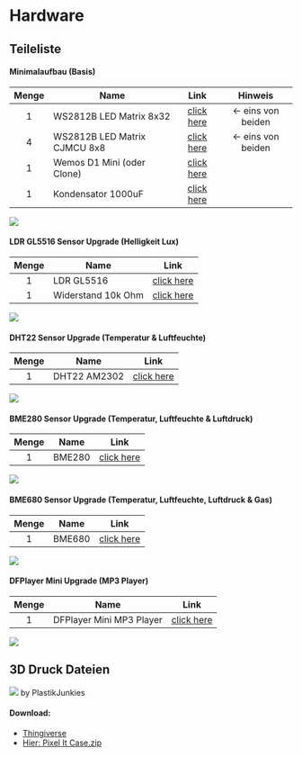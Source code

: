 # Hardware

## Teileliste

#### Minimalaufbau (Basis)

| **Menge** | **Name**                     |               **Link**                |    **Hinweis**     |
| :-------: | ---------------------------- | :-----------------------------------: | :----------------: |
|     1     | WS2812B LED Matrix 8x32      | [click here](https://amzn.to/3tEpc4u) | <- eins von beiden |
|     4     | WS2812B LED Matrix CJMCU 8x8 | [click here](https://amzn.to/3v1RDqe) | <- eins von beiden |
|     1     | Wemos D1 Mini (oder Clone)   | [click here](https://amzn.to/2Df5v7M) |                    |
|     1     | Kondensator 1000uF           | [click here](https://amzn.to/2DktrGV) |                    |

![](/hardware_basis.png)

#### LDR GL5516 Sensor Upgrade (Helligkeit Lux)

| **Menge** | **Name**           |               **Link**                |
| :-------: | ------------------ | :-----------------------------------: |
|     1     | LDR GL5516         | [click here](https://amzn.to/2DlQjWb) |
|     1     | Widerstand 10k Ohm | [click here](https://amzn.to/3p6oOsQ) |

![](/hardware_gl5516.png)

#### DHT22 Sensor Upgrade (Temperatur & Luftfeuchte)

| **Menge** | **Name**     |               **Link**                |
| :-------: | ------------ | :-----------------------------------: |
|     1     | DHT22 AM2302 | [click here](https://amzn.to/2Po21Hx) |

![](/hardware_dht22.png)

#### BME280 Sensor Upgrade (Temperatur, Luftfeuchte & Luftdruck)

| **Menge** | **Name** |               **Link**                |
| :-------: | -------- | :-----------------------------------: |
|     1     | BME280   | [click here](https://amzn.to/2Ta89Hy) |

![](/hardware_bme280.png)

#### BME680 Sensor Upgrade (Temperatur, Luftfeuchte, Luftdruck & Gas)

| **Menge** | **Name** |               **Link**                |
| :-------: | -------- | :-----------------------------------: |
|     1     | BME680   | [click here](https://amzn.to/3GfOHMA) |

![](/hardware_bme680.png)

#### DFPlayer Mini Upgrade (MP3 Player)

| **Menge** | **Name**                 |               **Link**                |
| :-------: | ------------------------ | :-----------------------------------: |
|     1     | DFPlayer Mini MP3 Player | [click here](https://amzn.to/3jcbmz7) |

![](/hardware_dfplayer.png)

## 3D Druck Dateien

![](/cover.jpg)
by PlastikJunkies

#### Download:

-   [Thingiverse](https://www.thingiverse.com/thing:3559014)
-   [Hier: Pixel It Case.zip](/pixel_it_case.zip)
